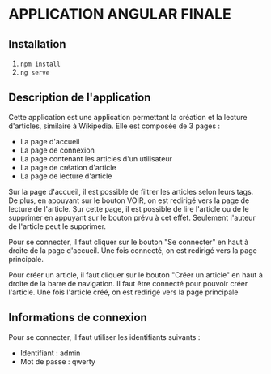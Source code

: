 # APPLICATION ANGULAR FINALE

## Installation

1. ```npm install```
2. ```ng serve```

## Description de l'application
Cette application est une application permettant la création et la lecture d'articles, similaire à Wikipedia. Elle est composée de 3 pages :
- La page d'accueil
- La page de connexion
- La page contenant les articles d'un utilisateur
- La page de création d'article
- La page de lecture d'article  

Sur la page d'accueil, il est possible de filtrer les articles selon leurs tags. De plus, en appuyant sur le bouton VOIR, on est redirigé vers la page de lecture de l'article. Sur cette page, il est possible de lire l'article ou de le supprimer en appuyant sur le bouton prévu à cet effet. Seulement l'auteur de l'article peut le supprimer.

Pour se connecter, il faut cliquer sur le bouton "Se connecter" en haut à droite de la page d'accueil. Une fois connecté, on est redirigé vers la page principale.

Pour créer un article, il faut cliquer sur le bouton "Créer un article" en haut à droite de la barre de navigation. Il faut être connecté pour pouvoir créer l'article. Une fois l'article créé, on est redirigé vers la page principale

## Informations de connexion
Pour se connecter, il faut utiliser les identifiants suivants :
- Identifiant : admin
- Mot de passe : qwerty